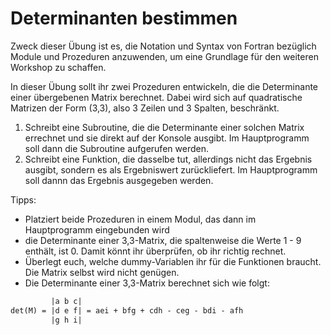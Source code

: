 # Determinanten bestimmen

Zweck dieser Übung ist es, die Notation und Syntax von Fortran bezüglich Module und Prozeduren anzuwenden, um eine Grundlage für den weiteren Workshop zu schaffen.

In dieser Übung sollt ihr zwei Prozeduren entwickeln, die die Determinante einer übergebenen Matrix berechnet. Dabei wird sich auf quadratische Matrizen der Form (3,3), also 3 Zeilen und 3 Spalten, beschränkt.

1) Schreibt eine Subroutine, die die Determinante einer solchen Matrix errechnet und sie direkt auf der Konsole ausgibt. Im Hauptprogramm soll dann die Subroutine aufgerufen werden.
2) Schreibt eine Funktion, die dasselbe tut, allerdings nicht das Ergebnis ausgibt, sondern es als Ergebniswert zurückliefert. Im Hauptprogramm soll dannn das Ergebnis ausgegeben werden.

Tipps:
- Platziert beide Prozeduren in einem Modul, das dann im Hauptprogramm eingebunden wird
- die Determinante einer 3,3-Matrix, die spaltenweise die Werte 1 - 9 enthält, ist 0. Damit könnt ihr überprüfen, ob ihr richtig rechnet.
- Überlegt euch, welche dummy-Variablen ihr für die Funktionen braucht. Die Matrix selbst wird nicht genügen.
- Die Determinante einer 3,3-Matrix berechnet sich wie folgt:

```txt
         |a b c|
det(M) = |d e f| = aei + bfg + cdh - ceg - bdi - afh 
         |g h i|
```

